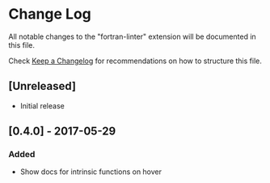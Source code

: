 # Change Log
All notable changes to the "fortran-linter" extension will be documented in this file.

Check [Keep a Changelog](http://keepachangelog.com/) for recommendations on how to structure this file.

## [Unreleased]
- Initial release

## [0.4.0] - 2017-05-29
### Added 
- Show docs for intrinsic functions on hover